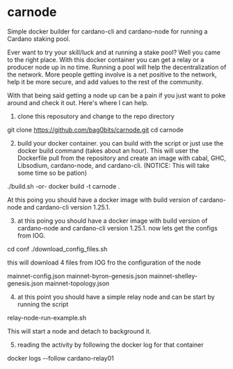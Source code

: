 # carnode
Simple docker builder for cardano-cli and cardano-node for running a Cardano staking pool.

Ever want to try your skill/luck and at running a stake pool? Well you came to the right place. With this docker container you can get a relay or a producer node up in no time.  Running a pool will help the decentralization of the network. More people getting involve is a net positive to the network, help it be more secure, and add values to the rest of the community.

With that being said getting a node up can be a pain if you just want to poke around and check it out. Here's where I can help.

1. clone this reposutory and change to the repo directory

 git clone https://github.com/bag0bits/carnode.git
 cd carnode

2. build your docker container. you can build with the script or just use the docker build command (takes about an hour). This will user the Dockerfile pull from the repository and create an image with cabal, GHC, Libsodium, cardano-node, and cardano-cli. (NOTICE: This will take some time so be pation)

 ./build.sh
-or-
 docker build -t carnode .

At this poing you should have a docker image with build version of cardano-node and cardano-cli version 1.25.1. 

3. at this poing you should have a docker image with build version of cardano-node and cardano-cli version 1.25.1. now lets get the configs from IOG.

 cd conf
 ./download_config_files.sh

this will download 4 files from IOG fro the configuration of the node

 mainnet-config.json
 mainnet-byron-genesis.json
 mainnet-shelley-genesis.json
 mainnet-topology.json

4. at this point you should have a simple relay node and can be start by running the script

 relay-node-run-example.sh

This will start a node and detach to background it.

5. reading the activity by following the docker log for that container

 docker logs --follow cardano-relay01
